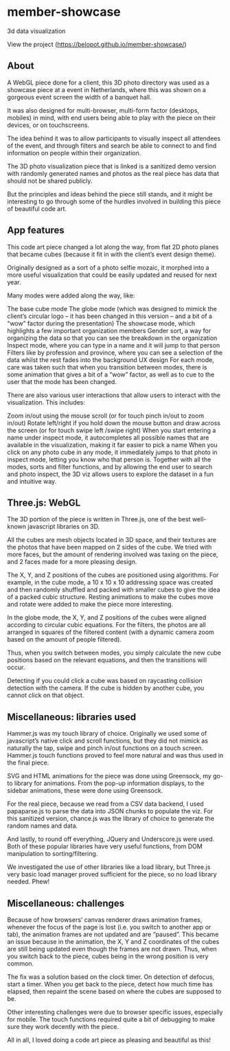 # member-showcase
 3d data visualization

View the project
(https://belopot.github.io/member-showcase/)

## About

A WebGL piece done for a client, this 3D photo directory was used as a showcase piece at a event in Netherlands, where this was shown on a gorgeous event screen the width of a banquet hall.

It was also designed for multi-browser, multi-form factor (desktops, mobiles) in mind, with end users being able to play with the piece on their devices, or on touchscreens.

The idea behind it was to allow participants to visually inspect all attendees of the event, and through filters and search be able to connect to and find information on people within their organization.

The 3D photo visualization piece that is linked is a sanitized demo version with randomly generated names and photos as the real piece has data that should not be shared publicly.

But the principles and ideas behind the piece still stands, and it might be interesting to go through some of the hurdles involved in building this piece of beautiful code art.

## App features
This code art piece changed a lot along the way, from flat 2D photo planes that became cubes (because it fit in with the client’s event design theme).

Originally designed as a sort of a photo selfie mozaic, it morphed into a more useful visualization that could be easily updated and reused for next year.

Many modes were added along the way, like:

The base cube mode
The globe mode (which was designed to mimick the client’s circular logo – it has been changed in this version – and a bit of a “wow” factor during the presentation)
The showcase mode, which highlights a few important organization members
Gender sort, a way for organizing the data so that you can see the breakdown in the organization
Inspect mode, where you can type in a name and it will jump to that person
Filters like by profession and province, where you can see a selection of the data whilst the rest fades into the background
UX design
For each mode, care was taken such that when you transition between modes, there is some animation that gives a bit of a “wow” factor, as well as to cue to the user that the mode has been changed.

There are also various user interactions that allow users to interact with the visualization. This includes:

Zoom in/out using the mouse scroll (or for touch pinch in/out to zoom in/out)
Rotate left/right if you hold down the mouse button and draw across the screen (or for touch swipe left /swipe right)
When you start entering a name under inspect mode, it autocompletes all possible names that are available in the visualization, making it far easier to pick a name
When you click on any photo cube in any mode, it immediately jumps to that photo in inspect mode, letting you know who that person is.
Together with all the modes, sorts and filter functions, and by allowing the end user to search and photo inspect, the 3D viz allows users to explore the dataset in a fun and intuitive way.

## Three.js: WebGL
The 3D portion of the piece is written in Three.js, one of the best well-known javascript libraries on 3D.

All the cubes are mesh objects located in 3D space, and their textures are the photos that have been mapped on 2 sides of the cube. We tried with more faces, but the amount of rendering involved was taxing on the piece, and 2 faces made for a more pleasing design.

The X, Y, and Z positions of the cubes are positioned using algorithms. For example, in the cube mode, a 10 x 10 x 10 addressing space was created and then randomly shuffled and packed with smaller cubes to give the idea of a packed cubic structure. Resting animations to make the cubes move and rotate were added to make the piece more interesting.

In the globe mode, the X, Y, and Z positions of the cubes were aligned according to circular cubic equations. For the filters, the photos are all arranged in squares of the filtered content (with a dynamic camera zoom based on the amount of people filtered).

Thus, when you switch between modes, you simply calculate the new cube positions based on the relevant equations, and then the transitions will occur.

Detecting if you could click a cube was based on raycasting collision detection with the camera. If the cube is hidden by another cube, you cannot click on that object.

## Miscellaneous: libraries used
Hammer.js was my touch library of choice. Originally we used some of javascript’s native click and scroll functions, but they did not mimick as naturally the tap, swipe and pinch in/out functions on a touch screen. Hammer.js touch functions proved to feel more natural and was thus used in the final piece.

SVG and HTML animations for the piece was done using Greensock, my go-to library for animations. From the pop-up information displays, to the sidebar animations, these were done using Greensock.

For the real piece, because we read from a CSV data backend, I used papaparse.js to parse the data into JSON chunks to populate the viz. For this sanitized version, chance.js was the library of choice to generate the random names and data.

And lastly, to round off everything, JQuery and Underscore.js were used. Both of these popular libraries have very useful functions, from DOM manipulation to sorting/filtering.

We investigated the use of other libraries like a load library, but Three.js very basic load manager proved sufficient for the piece, so no load library needed. Phew!

## Miscellaneous: challenges
Because of how browsers’ canvas renderer draws animation frames, whenever the focus of the page is lost (i.e. you switch to another app or tab), the animation frames are not updated and are “paused”. This became an issue because in the animation, the X, Y and Z coordinates of the cubes are still being updated even though the frames are not drawn. Thus, when you switch back to the piece, cubes being in the wrong position is very common.

The fix was a solution based on the clock timer. On detection of defocus, start a timer. When you get back to the piece, detect how much time has elapsed, then repaint the scene based on where the cubes are supposed to be.

Other interesting challenges were due to browser specific issues, especially for mobile. The touch functions required quite a bit of debugging to make sure they work decently with the piece.

All in all, I loved doing a code art piece as pleasing and beautiful as this!